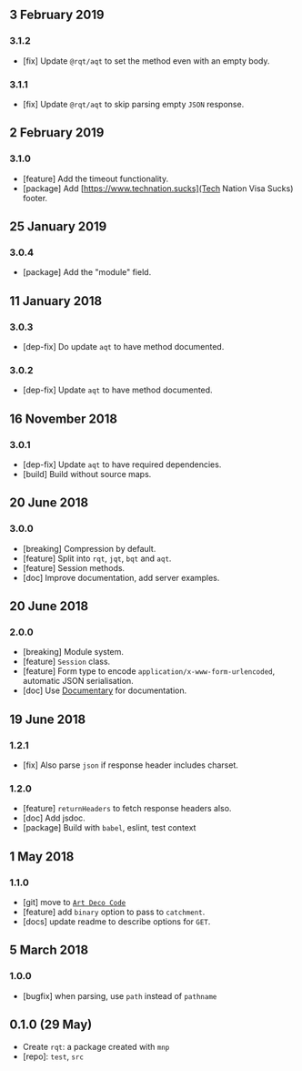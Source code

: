 ## 3 February 2019

### 3.1.2

- [fix] Update `@rqt/aqt` to set the method even with an empty body.

### 3.1.1

- [fix] Update `@rqt/aqt` to skip parsing empty `JSON` response.

## 2 February 2019

### 3.1.0

- [feature] Add the timeout functionality.
- [package] Add [https://www.technation.sucks](Tech Nation Visa Sucks) footer.

## 25 January 2019

### 3.0.4

- [package] Add the "module" field.

## 11 January 2018

### 3.0.3

- [dep-fix] Do update `aqt` to have method documented.

### 3.0.2

- [dep-fix] Update `aqt` to have method documented.

## 16 November 2018

### 3.0.1

- [dep-fix] Update `aqt` to have required dependencies.
- [build] Build without source maps.

## 20 June 2018

### 3.0.0

- [breaking] Compression by default.
- [feature] Split into `rqt`, `jqt`, `bqt` and `aqt`.
- [feature] Session methods.
- [doc] Improve documentation, add server examples.

## 20 June 2018

### 2.0.0

- [breaking] Module system.
- [feature] `Session` class.
- [feature] Form type to encode `application/x-www-form-urlencoded`, automatic JSON serialisation.
- [doc] Use [Documentary](https://npmjs.org/package/documentary) for documentation.

## 19 June 2018

### 1.2.1

- [fix] Also parse `json` if response header includes charset.

### 1.2.0

- [feature] `returnHeaders` to fetch response headers also.
- [doc] Add jsdoc.
- [package] Build with `babel`, eslint, test context

## 1 May 2018

### 1.1.0

- [git] move to [`Art Deco Code`](https://artdeco.bz)
- [feature] add `binary` option to pass to `catchment`.
- [docs] update readme to describe options for `GET`.

## 5 March 2018

### 1.0.0

- [bugfix] when parsing, use `path` instead of `pathname`

## 0.1.0 (29 May)

- Create `rqt`: a package created with `mnp`
- [repo]: `test`, `src`
